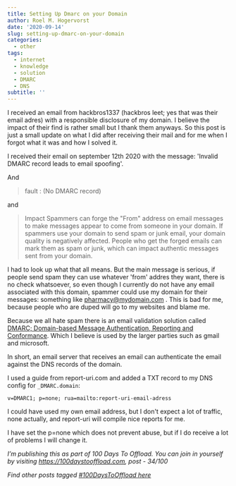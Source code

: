 ```yaml
---
title: Setting Up Dmarc on your Domain
author: Roel M. Hogervorst
date: '2020-09-14'
slug: setting-up-dmarc-on-your-domain
categories:
  - other
tags:
  - internet
  - knowledge
  - solution
  - DMARC
  - DNS
subtitle: ''
---
```


I received an email from hackbros1337 (hackbros leet; yes
that was their email adres) with a responsible disclosure of 
my domain. I believe the impact of their find is rather small but
I thank them anyways. So this post is just a small update on what I did after receiving their mail and for me when I forgot what it
was and how I solved it. 

I received their email on september 12th 2020 with the message:
'Invalid DMARC record leads to email spoofing'.

And 

>  fault : (No DMARC record)

and

> Impact
Spammers can forge the "From" address on email messages to make messages appear to come from someone in your domain. If spammers use your domain to send spam or junk email, your domain quality is negatively affected. People who get the forged emails can mark them as spam or junk, which can impact authentic messages sent from your domain.

I had to look up what that all means. But the main message is serious, if people send spam they can use whatever 'from' addres they want, there is no check whatsoever, so even though I currently do not have any email associated with this domain, spammer could use my domain for their messages: something like pharmacy@mydomain.com . This is bad for me, because people who
are duped will go to my websites and blame me. 

Because we all hate spam there is an email validation solution called [DMARC; Domain-based Message Authentication, Reporting and Conformance](https://en.wikipedia.org/wiki/DMARC "en.wikipedia link to DMARC"). Which I believe is used by the larger parties such as gmail and microsoft. 

In short, an email server that receives an email can authenticate the email against the 
DNS records of the domain. 

I used a guide from report-uri.com and added a TXT record to my DNS config for `_DMARC.domain`:

```
v=DMARC1; p=none; rua=mailto:report-uri-email-adress 
```

I could have used my own email address, but I don't expect a lot of traffic, none actually, and report-uri will compile nice reports for me.

I have set the p=none which does not prevent abuse, but if I
do receive a lot of problems I will change it.

*I’m publishing this as part of 100 Days To Offload. You can join in yourself by visiting https://100daystooffload.com, post - 34/100*

*Find other posts tagged  [#100DaysToOffload here](https://notes.rmhogervorst.nl/tags/100DaysToOffload/)*
